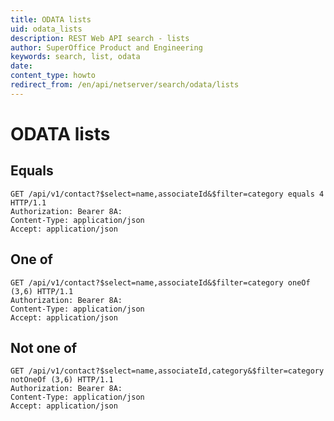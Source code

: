 ```yaml
---
title: ODATA lists
uid: odata_lists
description: REST Web API search - lists
author: SuperOffice Product and Engineering
keywords: search, list, odata
date:
content_type: howto
redirect_from: /en/api/netserver/search/odata/lists
---
```


# ODATA lists

## Equals

```http
GET /api/v1/contact?$select=name,associateId&$filter=category equals 4 HTTP/1.1
Authorization: Bearer 8A:
Content-Type: application/json
Accept: application/json
```

## One of

```http
GET /api/v1/contact?$select=name,associateId&$filter=category oneOf (3,6) HTTP/1.1
Authorization: Bearer 8A:
Content-Type: application/json
Accept: application/json
```

## Not one of

```http
GET /api/v1/contact?$select=name,associateId,category&$filter=category notOneOf (3,6) HTTP/1.1
Authorization: Bearer 8A:
Content-Type: application/json
Accept: application/json
```
